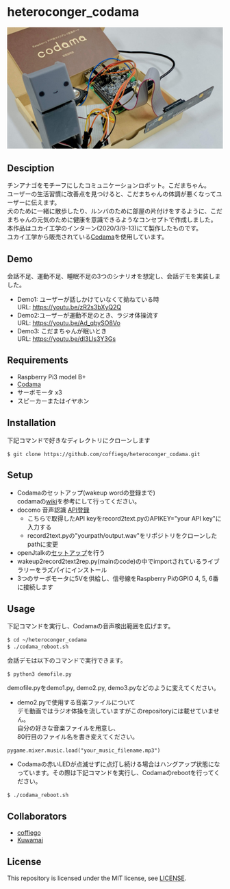 # heteroconger_codama
![こだまちゃん](https://github.com/coffiego/heteroconger_codama/blob/images/codama.jpg?raw=true)  

## Desciption
チンアナゴをモチーフにしたコミュニケーションロボット。こだまちゃん。  
ユーザーの生活習慣に改善点を見つけると、こだまちゃんの体調が悪くなってユーザーに伝えます。  
犬のために一緒に散歩したり、ルンバのために部屋の片付けをするように、こだまちゃんの元気のために健康を意識できるようなコンセプトで作成しました。  
本作品はユカイ工学のインターン(2020/3/9-13)にて製作したものです。  
ユカイ工学から販売されている[Codama](https://codama.ux-xu.com/)を使用しています。  

## Demo
会話不足、運動不足、睡眠不足の3つのシナリオを想定し、会話デモを実装しました。

- Demo1: ユーザーが話しかけていなくて拗ねている時  
URL: https://youtu.be/zR2s3bXyQ2Q 
- Demo2:ユーザーが運動不足のとき、ラジオ体操流す  
URL: https://youtu.be/Ad_qbySO8Vo
- Demo3: こだまちゃんが眠いとき  
URL: https://youtu.be/dl3Lls3Y3Gs


## Requirements
- Raspberry Pi3 model B+
- [Codama](https://codama.ux-xu.com/)
- サーボモータ x3
- スピーカーまたはイヤホン

## Installation
下記コマンドで好きなディレクトリにクローンします  
```
$ git clone https://github.com/coffiego/heteroconger_codama.git  
```  

## Setup
- Codamaのセットアップ(wakeup wordの登録まで)  
codamaの[wiki](https://github.com/YUKAI/codama-doc-r2/wiki/Codama-Setup)を参考にして行ってください。
- docomo 音声認識 [API登録](https://dev.smt.docomo.ne.jp/?p=docs.api.page&api_name=speech_recognition&p_name=api_usage_scenario)  
	- こちらで取得したAPI keyをrecord2text.pyのAPIKEY="your API key"に入力する
	- record2text.pyの"yourpath/output.wav"をリポジトリをクローンしたpathに変更
- openJtalkの[セットアップ](https://qiita.com/coffiego/items/4fc3b0be78fcded3eef0)を行う
- wakeup2record2text2rep.py(mainのcode)の中でimportされているライブラリーをラズパイにインストール
- 3つのサーボモータに5Vを供給し、信号線をRaspberry PiのGPIO 4, 5, 6番に接続します

## Usage
下記コマンドを実行し、Codamaの音声検出範囲を広げます。  
```
$ cd ~/heteroconger_codama
$ ./codama_reboot.sh
```
会話デモは以下のコマンドで実行できます。  
```
$ python3 demofile.py
```
demofile.pyをdemo1.py, demo2.py, demo3.pyなどのように変えてください。
<br>
- demo2.pyで使用する音楽ファイルについて  
デモ動画ではラジオ体操を流していますがこのrepositoryには載せていません。  
自分の好きな音楽ファイルを用意し、  
80行目のファイル名を書き変えてください。
```
pygame.mixer.music.load("your_music_filename.mp3")
```

- Codamaの赤いLEDが点滅せずに点灯し続ける場合はハングアップ状態になっています。その際は下記コマンドを実行し、Codamaのrebootを行ってください。

```
$ ./codama_reboot.sh
```

## Collaborators
- [coffiego](https://github.com/coffiego)
- [Kuwamai](https://github.com/Kuwamai)

## License
This repository is licensed under the MIT license, see [LICENSE](./LICENSE).
